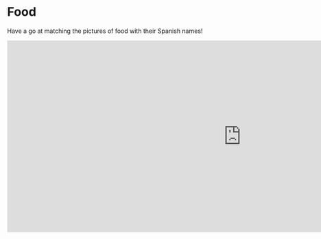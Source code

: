 <h1>Food</h1>
<p>Have a go at matching the pictures of food with their Spanish names!</p>

<iframe src="https://h5p.org/h5p/embed/1096282" width="1090" height="448" frameborder="0" allowfullscreen="allowfullscreen" allow="geolocation *; microphone *; camera *; midi *; encrypted-media *"></iframe><script src="https://h5p.org/sites/all/modules/h5p/library/js/h5p-resizer.js" charset="UTF-8"></script>
